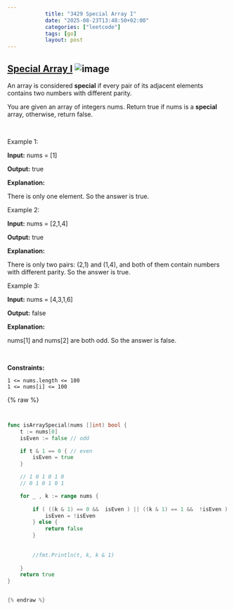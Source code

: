 ```yaml
---
            title: "3429 Special Array I"
            date: "2025-08-23T13:48:50+02:00"
            categories: ["leetcode"]
            tags: [go]
            layout: post
---
```

            
## [Special Array I](https://leetcode.com/problems/special-array-i) ![image](https://img.shields.io/badge/Difficulty-Easy-brightgreen)

An array is considered **special** if every pair of its adjacent elements contains two numbers with different parity.

You are given an array of integers nums. Return true if nums is a **special** array, otherwise, return false.

 

Example 1:

**Input:** nums = [1]

**Output:** true

**Explanation:**

There is only one element. So the answer is true.

Example 2:

**Input:** nums = [2,1,4]

**Output:** true

**Explanation:**

There is only two pairs: (2,1) and (1,4), and both of them contain numbers with different parity. So the answer is true.

Example 3:

**Input:** nums = [4,3,1,6]

**Output:** false

**Explanation:**

nums[1] and nums[2] are both odd. So the answer is false.

 

**Constraints:**

	1 <= nums.length <= 100
	1 <= nums[i] <= 100

{% raw %}


```go


func isArraySpecial(nums []int) bool {
    t := nums[0]
    isEven := false // odd

    if t & 1 == 0 { // even
        isEven = true
    }

    // 1 0 1 0 1 0
    // 0 1 0 1 0 1

    for _ , k := range nums {
        
        if ( ((k & 1) == 0 &&  isEven ) || ((k & 1) == 1 &&  !isEven ) ) {
            isEven = !isEven
        } else {
            return false
        }
        
       
        //fmt.Println(t, k, k & 1)
        
    }
    return true
}


{% endraw %}
```
